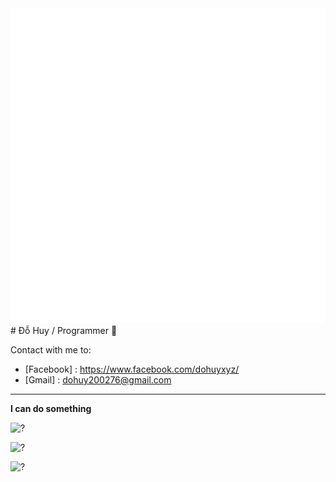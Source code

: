 <img src="svg/svg.svg" draggable="false">
# Đỗ Huy / Programmer 🐞

Contact with me to: 
- [Facebook] : https://www.facebook.com/dohuyxyz/
- [Gmail] : dohuy200276@gmail.com
---
**I can do something**

![?](https://github-readme-stats.vercel.app/api/top-langs/?username=DoHuy5360&layout=compact&langs_count=8&theme=dracula)

![?](https://github-readme-stats.vercel.app/api?username=DoHuy5360&show_icons=true&theme=dracula)

![?](https://github-profile-trophy.vercel.app/?username=DoHuy5360&theme=dracula)


